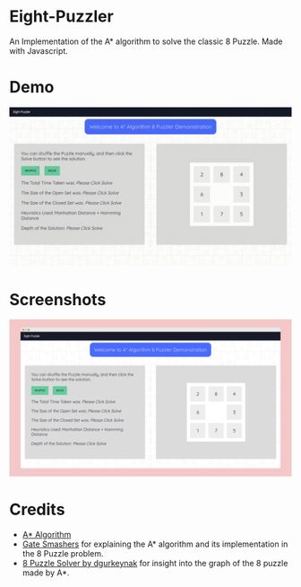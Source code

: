 # Eight-Puzzler

An Implementation of the A\* algorithm to solve the classic 8 Puzzle. Made with Javascript.

# Demo

![Demo](./demo.gif)

# Screenshots

![Screenshot](./screenshot.png)

# Credits

-   [A\* Algorithm](https://en.wikipedia.org/wiki/A*_search_algorithm)
-   [Gate Smashers](https://www.youtube.com/watch?v=nmWGhb9E4es&t=324s) for explaining the A\* algorithm and its implementation in the 8 Puzzle problem.
-   [8 Puzzle Solver by dgurkeynak](https://github.com/dgurkaynak/8-puzzle-solver) for insight into the graph of the 8 puzzle made by A\*.
